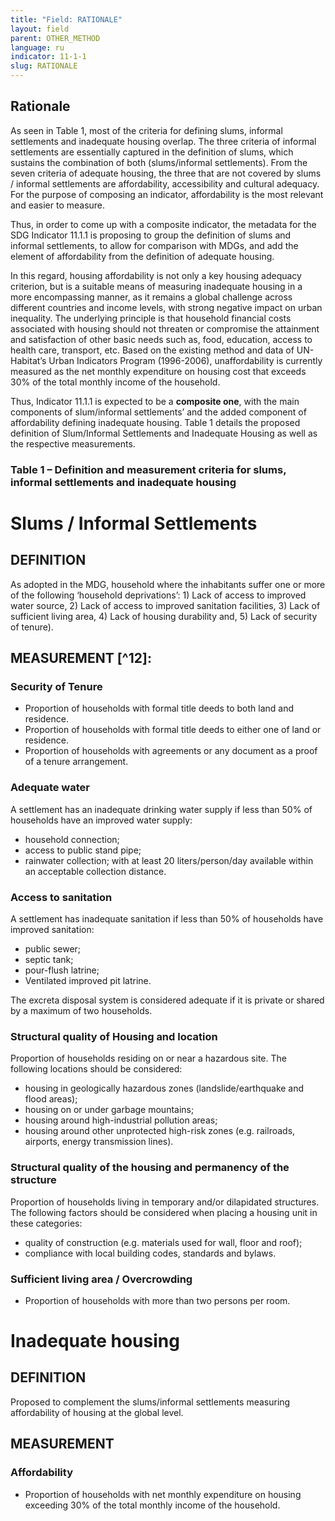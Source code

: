 ```yaml
---
title: "Field: RATIONALE"
layout: field
parent: OTHER_METHOD
language: ru
indicator: 11-1-1
slug: RATIONALE
---
```

## Rationale

As seen in Table 1, most of the criteria for defining slums, informal settlements and inadequate housing overlap. The three criteria of informal settlements are essentially captured in the definition of slums, which sustains the combination of both (slums/informal settlements). From the seven criteria of adequate housing, the three that are not covered by slums / informal settlements are affordability, accessibility and cultural adequacy. For the purpose of composing an indicator, affordability is the most relevant and easier to measure.

Thus, in order to come up with a composite indicator, the metadata for the SDG Indicator 11.1.1 is proposing to group the definition of slums and informal settlements, to allow for comparison with MDGs, and add the element of affordability from the definition of adequate housing.

In this regard, housing affordability is not only a key housing adequacy criterion, but is a suitable means of measuring inadequate housing in a more encompassing manner, as it remains a global challenge across different countries and income levels, with strong negative impact on urban inequality.
The underlying principle is that household financial costs associated with housing should not threaten or compromise the attainment and satisfaction of other basic needs such as, food, education, access to health care, transport, etc. Based on the existing method and data of UN-Habitat’s Urban Indicators Program (1996-2006), unaffordability is currently measured as the net monthly expenditure on housing cost that exceeds 30% of the total monthly income of the household.

Thus, Indicator 11.1.1 is expected to be a **composite one**, with the main components of slum/informal settlements’ and the added component of affordability defining inadequate housing. Table 1 details the proposed definition of Slum/Informal Settlements and Inadequate Housing as well as the respective measurements.

### Table 1 – Definition and measurement criteria for slums, informal settlements and inadequate housing

# Slums / Informal Settlements

## DEFINITION

As adopted in the MDG, household where the inhabitants suffer one or more of the following ‘household deprivations’: 1) Lack of access to improved water source, 2) Lack of access to improved sanitation facilities, 3) Lack of sufficient living area, 4) Lack of housing durability and, 5) Lack of security of tenure).

## MEASUREMENT [^12]:

### Security of Tenure

* Proportion of households with formal title deeds to both land and residence.
* Proportion of households with formal title deeds to either one of land or residence.
* Proportion of households with agreements or any document as a proof of a tenure arrangement.

### Adequate water

A settlement has an inadequate drinking water supply if less than 50% of households have an improved water supply:

* household connection;
* access to public stand pipe;
* rainwater collection; with at least 20 liters/person/day available within an acceptable collection distance.

### Access to sanitation

A settlement has inadequate sanitation if less than 50% of households have improved sanitation:

* public sewer;
* septic tank;
* pour-flush latrine;
* Ventilated improved pit latrine.

The excreta disposal system is considered adequate if it is private or shared by a maximum of two households.

### Structural quality of Housing and location

Proportion of households residing on or near a hazardous site. The following locations should be considered:

* housing in geologically hazardous zones (landslide/earthquake and flood areas);
* housing on or under garbage mountains;
* housing around high-industrial pollution areas;
* housing around other unprotected high-risk zones (e.g. railroads, airports, energy transmission lines).

### Structural quality of the housing and permanency of the structure

Proportion of households living in temporary and/or dilapidated structures. The following factors should be considered when placing a housing unit in these categories:

* quality of construction (e.g. materials used for wall, floor and roof);
* compliance with local building codes, standards and bylaws.

### Sufficient living area / Overcrowding

* Proportion of households with more than two persons per room.

# Inadequate housing

## DEFINITION

Proposed to complement the slums/informal settlements measuring affordability of housing at the global level.

## MEASUREMENT

### Affordability

* Proportion of households with net monthly expenditure on housing exceeding 30% of the total monthly income of the household.